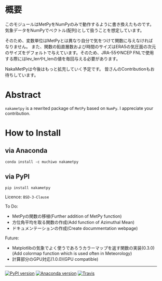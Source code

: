 # 概要
このモジュールはMetPyをNumPyのみで動作するように書き換えたものです。
気象データをNumPyでベクトル(配列)として扱うことを想定しています。

そのため、変数単位はMetPyとは異なり自分で気をつけて関数に与えなければなりません。
また、関数の鉛直層数および時間のサイズはERA5の気圧面の次元のサイズをデフォルトで与えています。そのため、JRA-55やNCEP FNLで使用する際にはlev_lenやt_lenの値を毎回与える必要があります。

NakaMetPyは今後はもっと拡充していく予定です。
皆さんのContributionもお待ちしています。

# Abstract
`nakametpy` is a rewrited package of `MetPy` based on `NumPy`.
I appreciate your contribution.

# How to Install
## via Anaconda

```
conda install -c muchiwo nakametpy
````

## via PyPI

```
pip install nakametpy
````

Licence: `BSD-3-Clause`

To Do: 
 - MetPyの関数の移植(Further addition of MetPy function)
 - 方位角平均を取る関数の作成(Add function of Azimuthal Mean)
 - ドキュメンテーションの作成(Create docummentation webpage)

Future:
 - Matplotlibの気象でよく使うであろうカラーマップを返す関数の実装(0.3.0)(Add colormap function which is used often in Meteorology)
 - 計算部分のGPU対応(1.0.0)(GPU compatible)

---
[![PyPI version][pypi-image]][pypi-link]
[![Anaconda version][anaconda-v-image]][anaconda-v-link]
[![Travis][travis-image]][travis-link]

[pypi-image]: https://badge.fury.io/py/nakametpy.svg
[pypi-link]: https://pypi.org/project/nakametpy
[anaconda-v-image]: https://anaconda.org/muchiwo/nakametpy/badges/version.svg
[anaconda-v-link]: https://anaconda.org/muchiwo/nakametpy
[travis-image]: https://travis-ci.org/muchojp/NakaMetPy.svg?branch=main
[travis-link]: https://travis-ci.org/github/muchojp/NakaMetPy
 
